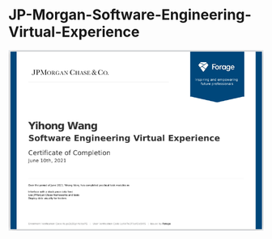 # JP-Morgan-Software-Engineering-Virtual-Experience
![Images](https://github.com/wangyihong-yvonne/JP-Morgan-Software-Engineering-Virtual-Experience/blob/main/Screen%20Shot%202021-06-10%20at%207.23.33%20PM.png)
